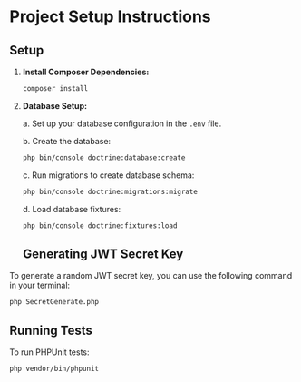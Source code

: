 # Project Setup Instructions

## Setup

1. **Install Composer Dependencies:**

    ```bash
    composer install
    ```

2. **Database Setup:**

   a. Set up your database configuration in the `.env` file.

   b. Create the database:

    ```bash
    php bin/console doctrine:database:create
    ```

   c. Run migrations to create database schema:

    ```bash
    php bin/console doctrine:migrations:migrate
    ```

   d.  Load database fixtures:

    ```bash
    php bin/console doctrine:fixtures:load
    ```
   ## Generating JWT Secret Key

To generate a random JWT secret key, you can use the following command in your terminal:

```bash
php SecretGenerate.php
 ```
## Running Tests

To run PHPUnit tests:

```bash
php vendor/bin/phpunit
```

